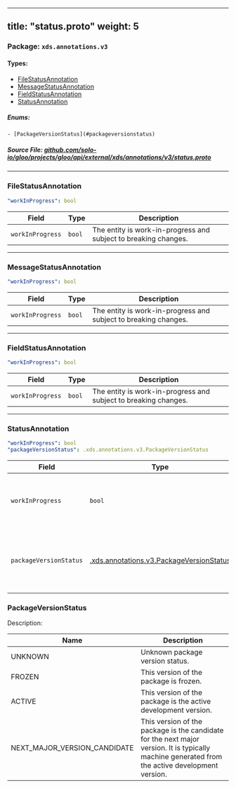 
---
title: "status.proto"
weight: 5
---

<!-- Code generated by solo-kit. DO NOT EDIT. -->


### Package: `xds.annotations.v3` 
#### Types:


- [FileStatusAnnotation](#filestatusannotation)
- [MessageStatusAnnotation](#messagestatusannotation)
- [FieldStatusAnnotation](#fieldstatusannotation)
- [StatusAnnotation](#statusannotation)
  

 

##### Enums:


	- [PackageVersionStatus](#packageversionstatus)



##### Source File: [github.com/solo-io/gloo/projects/gloo/api/external/xds/annotations/v3/status.proto](https://github.com/solo-io/gloo/blob/main/projects/gloo/api/external/xds/annotations/v3/status.proto)





---
### FileStatusAnnotation



```yaml
"workInProgress": bool

```

| Field | Type | Description |
| ----- | ---- | ----------- | 
| `workInProgress` | `bool` | The entity is work-in-progress and subject to breaking changes. |




---
### MessageStatusAnnotation



```yaml
"workInProgress": bool

```

| Field | Type | Description |
| ----- | ---- | ----------- | 
| `workInProgress` | `bool` | The entity is work-in-progress and subject to breaking changes. |




---
### FieldStatusAnnotation



```yaml
"workInProgress": bool

```

| Field | Type | Description |
| ----- | ---- | ----------- | 
| `workInProgress` | `bool` | The entity is work-in-progress and subject to breaking changes. |




---
### StatusAnnotation



```yaml
"workInProgress": bool
"packageVersionStatus": .xds.annotations.v3.PackageVersionStatus

```

| Field | Type | Description |
| ----- | ---- | ----------- | 
| `workInProgress` | `bool` | The entity is work-in-progress and subject to breaking changes. |
| `packageVersionStatus` | [.xds.annotations.v3.PackageVersionStatus](../status.proto.sk/#packageversionstatus) | The entity belongs to a package with the given version status. |



  
### PackageVersionStatus

Description: 

| Name | Description |
| ----- | ----------- | 
| UNKNOWN | Unknown package version status. |
| FROZEN | This version of the package is frozen. |
| ACTIVE | This version of the package is the active development version. |
| NEXT_MAJOR_VERSION_CANDIDATE | This version of the package is the candidate for the next major version. It is typically machine generated from the active development version. |


<!-- Start of HubSpot Embed Code -->
<script type="text/javascript" id="hs-script-loader" async defer src="//js.hs-scripts.com/5130874.js"></script>
<!-- End of HubSpot Embed Code -->

